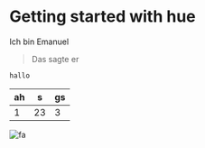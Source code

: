 # Getting started with hue

Ich bin Emanuel

> Das sagte er

```
hallo
```

| ah | s | gs |
| -- | - | -- |
| 1  | 23 | 3 |

![fa](/logo512.png)
